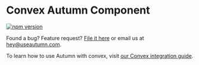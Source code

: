 # Convex Autumn Component

[![npm version](https://badge.fury.io/js/@useautumn%2Fconvex.svg)](https://badge.fury.io/js/@useautumn%2Fconvex)

Found a bug? Feature request? [File it here](https://github.com/useautumn/autumn-js/issues) or email us at hey@useautumn.com.

To learn how to use Autumn with convex, visit [our Convex integration guide](https://docs.useautumn.com/setup/convex).

